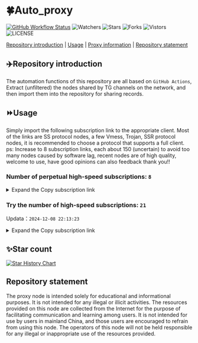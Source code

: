 # 🍀Auto_proxy
[![GitHub Workflow Status](https://img.shields.io/github/actions/workflow/status/PangTouY00/Auto_proxy/main.yml?branch=main)](https://github.com/PangTouY00/Auto_proxy/actions/workflows/main.yml?branch=main) 
![Watchers](https://img.shields.io/github/watchers/w1770946466/Auto_proxy) ![Stars](https://img.shields.io/github/stars/PangTouY00/Auto_proxy) ![Forks](https://img.shields.io/github/forks/w1770946466/Auto_proxy) ![Vistors](https://visitor-badge.laobi.icu/badge?page_id=PangTouY00.Auto_proxy) ![LICENSE](https://img.shields.io/badge/license-CC%20BY--SA%204.0-green.svg)

[Repository introduction](https://github.com/PangTouY00/Auto_proxy#Repositoryintroduction) | [Usage](https://github.com/PangTouY00/Auto_proxy#Usage) | [Proxy information](https://github.com/PangTouY00/Auto_proxy#Proxyinformation) | [Repository statement](https://github.com/PangTouY00/Auto_proxy#Repositorystatement)

## ✈️Repository introduction
The automation functions of this repository are all based on `GitHub Actions`,
Extract (unfiltered) the nodes shared by TG channels on the network, and then import them into the repository for sharing records.

## ⏩Usage
Simply import the following subscription link to the appropriate client. Most of the links are SS protocol nodes, a few Vmess, Trojan, SSR protocol nodes, it is recommended to choose a protocol that supports a full client.
ps: Increase to 8 subscription links, each about 150 (uncertain) to avoid too many nodes caused by software lag, recent nodes are of high quality, welcome to use, have good opinions can also feedback thank you!!

### Number of perpetual high-speed subscriptions: `8`

<details>
  <summary>Expand the Copy subscription link</summary>

  
- [Multiprotocol Base64 encoding](https://raw.githubusercontent.com/PangTouY00/Auto_proxy/main/Long_term_subscription1)
`https://raw.githubusercontent.com/PangTouY00/Auto_proxy/main/Long_term_subscription_num`
`Total number of merge nodes: 2146`

- [Multiprotocol Base64 encoding](https://raw.githubusercontent.com/PangTouY00/Auto_proxy/main/Long_term_subscription1)
`https://raw.githubusercontent.com/PangTouY00/Auto_proxy/main/Long_term_subscription1`
`Total number of merge nodes: 269`

- [Multiprotocol Base64 encoding](https://raw.githubusercontent.com/PangTouY00/Auto_proxy/main/Long_term_subscription2)
`https://raw.githubusercontent.com/PangTouY00/Auto_proxy/main/Long_term_subscription2`
`Total number of merge nodes: 269`

- [Multiprotocol Base64 encoding](https://raw.githubusercontent.com/PangTouY00/Auto_proxy/main/Long_term_subscription3)
`https://raw.githubusercontent.com/PangTouY00/Auto_proxy/main/Long_term_subscription3`
`Total number of merge nodes: 269`

- [Multiprotocol Base64 encoding](https://raw.githubusercontent.com/PangTouY00/Auto_proxy/main/Long_term_subscription4)
`https://raw.githubusercontent.com/PangTouY00/Auto_proxy/main/Long_term_subscription4`
`Total number of merge nodes: 269`

- [Multiprotocol Base64 encoding](https://raw.githubusercontent.comPangTouY00/Auto_proxy/main/Long_term_subscription5)
`https://raw.githubusercontent.com/PangTouY00/Auto_proxy/main/Long_term_subscription5`
`Total number of merge nodes: 269`

- [Multiprotocol Base64 encoding](https://raw.githubusercontent.com/PangTouY00/Auto_proxy/main/Long_term_subscription6)
`https://raw.githubusercontent.com/PangTouY00/Auto_proxy/main/Long_term_subscription6`
`Total number of merge nodes: 269`

- [Multiprotocol Base64 encoding](https://raw.githubusercontent.com/PangTouY00/Auto_proxy/main/Long_term_subscription7)
`https://raw.githubusercontent.com/PangTouY00/Auto_proxy/main/Long_term_subscription7`
`Total number of merge nodes: 269`

- [Multiprotocol Base64 encoding](https://raw.githubusercontent.com/PangTouY00/Auto_proxy/main/Long_term_subscription8)
`https://raw.githubusercontent.com/PangTouY00/Auto_proxy/main/Long_term_subscription8`
`Total number of merge nodes: 263`

- [Clash subscription](https://raw.githubusercontent.com/PangTouY00/Auto_proxy/main/Long_term_subscription2.yaml)
`https://raw.githubusercontent.com/PangTouY00/Auto_proxy/main/Long_term_subscription1.yaml`


- [Clash subscription](https://raw.githubusercontent.com/PangTouY00/Auto_proxy/main/Long_term_subscription2.yaml)
`https://raw.githubusercontent.com/PangTouY00/Auto_proxy/main/Long_term_subscription2.yaml`


- [Clash subscription](https://raw.githubusercontent.com/PangTouY00/Auto_proxy/main/Long_term_subscription3.yaml)
`https://raw.githubusercontent.com/PangTouY00/Auto_proxy/main/Long_term_subscription3.yaml`
  
</details>

### Try the number of high-speed subscriptions: `21`
Updata：`2024-12-08 22:13:23`


<details>
  <summary>Expand the Copy subscription link</summary>  

























































































































































































































































































































































































































































































































































































































































































































































































































































































































































































































































































































































































































































































































































































































































































































































































































































































































































































































































































































































































































































































































































































































































































































































































































































































































































































































































































































































































































































































































































































































































































































































































































































































































































































































































































































































































































































































































































































































































































































































































































































































































































































































































































































































































































































































































































































































































































































































































































































































































































































































































































































































































































































































































































































































































































































































































































































































































































































































































































































































































































































































































































































































































































































































































































































































































































































































































































































































































































































































































































































































































































































































































































































































































































































































































































































































































































































































































































































































































































































































































































































































































































































































































































































































































































































































































































































































































































































































































































































































































































































































































































































































































































































































































































































































































































































































































































































































































































































































































































































































































































































































































































































































































































































































































































































































































































































































































































































































































































































































































































































































































































































































































































































































































































































































































































































































































































































































































































































































































































































































































































































































































































































































































































































































































































































































































































































































































































































































































































































































































































































































































































































































































































































































































































































































































































































































































































































































































































































































































































































































































































































































































































































































































































































































































































































































































































































































































































































































































































































































































































































































































































































































































































































































































































































































































































































































































































































































































































































































































































































































































































































































































































































































































































































































































































































































































































































































































































































































































































































































































































































































































































































































































































































































































































































































































































































>Trial subscription：
`https://sulink.pro/api/v1/client/subscribe?token=a51b0a1b0c4f180348ff2979074ad53b`




>Trial subscription：
`https://sq9xy6.cpminig.com/api/v1/client/subscribe?token=1d1dd753222e87b93b2ca09c19b6bc9b`




>Trial subscription：
`https://xueyejiasu.com/api/v1/client/subscribe?token=938781b1fd9bd9cdf18116afaf6d97fd`




>Trial subscription：
`https://dl.vfkum.website/api/v1/client/subscribe?token=b6da479e6e1efac4c915e8f99a3e5ddf`




>Trial subscription：
`https://vpn.127414.xyz/api/v1/client/subscribe?token=443be947471c7e09775830b3b320baa9`




>Trial subscription：
`https://v2rayshare.githubrowcontent.com/2024/12/20241208.txt`




>Trial subscription：
`https://ch.louwangzhiyu.xyz/api/v1/client/subscribe?token=1609ca80f03cfcec1eb6f1675d5081cb`




>Trial subscription：
`https://www.kuaidog009.top/api/v1/client/subscribe?token=fb074ea858538755a51daa87978730b2`




>Trial subscription：
`https://666666222.xyz/api/v1/client/subscribe?token=77e9bef2bc4ba6ca32d6c99fc25ae8d0`




>Trial subscription：
`https://vt.louwangzhiyu.xyz/api/v1/client/subscribe?token=4e1f474223b45897d602eb2b212e6806`




>Trial subscription：
`https://qingyun.zybs.eu.org/api/v1/client/subscribe?token=49e8311588a3b3bc0a142e8a9ad3f4ee`




>Trial subscription：
`https://www.kuaidog006.top/api/v1/client/subscribe?token=95dbb3d908ac000611ed1e9964dc0071`




>Trial subscription：
`https://hy-2.com/api/v1/client/subscribe?token=eb9a31ec918e5a42f7d5a626d1c35d21`




>Trial subscription：
`https://www.hj522.top/api/v1/client/subscribe?token=f93688d84e64699585dc58f15a1720f4`




>Trial subscription：
`https://vpn.sudatech.store/api/v1/client/subscribe?token=5e09cda3f8a0dc43b8e925459a18ea7c`




>Trial subscription：
`https://dashuai.us/api/v1/client/subscribe?token=4359ad3f4e7c67f075908d69024b646d`




>Trial subscription：
`https://www.hj521.top/api/v1/client/subscribe?token=a25b7491547be679efe8efb5dfa8da22`




>Trial subscription：
`https://nodefree.githubrowcontent.com/2024/12/20241208.txt`




>Trial subscription：
`https://lanmaoyun.icu/api/v1/client/subscribe?token=72c5e888f6a7e61d7bc2a98852df0263`




>Trial subscription：
`https://needss.link/api/v1/client/subscribe?token=228961a83eb31b5e353a05d95394c028`




>Trial subscription：
`https://fs.v2rayse.com/share/20241208/qamtuto1gr.txt`



</details>

## ✨Star count
[![Star History Chart](https://api.star-history.com/svg?repos=PangTouY00/Auto_proxy&type=Date)](https://star-history.com/#w1770946466/Auto_proxy&Date)



## Repository statement
The proxy node is intended solely for educational and informational purposes. It is not intended for any illegal or illicit activities. The resources provided on this node are collected from the Internet for the purpose of facilitating communication and learning among users. It is not intended for use by users in mainland China, and those users are encouraged to refrain from using this node. The operators of this node will not be held responsible for any illegal or inappropriate use of the resources provided.
